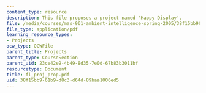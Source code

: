 ```yaml
---
content_type: resource
description: This file proposes a project named 'Happy Display'.
file: /media/courses/mas-961-ambient-intelligence-spring-2005/38f15bb961b9d8c3d64d89baa1006ed5_fl_proj_prop.pdf
file_type: application/pdf
learning_resource_types:
- Projects
ocw_type: OCWFile
parent_title: Projects
parent_type: CourseSection
parent_uid: 23ce42e9-4b49-8d35-7e0d-67b83b3011bf
resourcetype: Document
title: fl_proj_prop.pdf
uid: 38f15bb9-61b9-d8c3-d64d-89baa1006ed5
---
```

